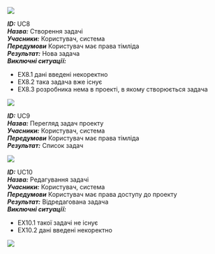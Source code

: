 ![](http://www.plantuml.com/plantuml/png/XP4rGiH068NxEKManQ75fQA42erLwrPZDMu7u0BhyUGARquKLsp7zVlbRNMwGhlRgrK9OO8YIDr6cpbIXDgX8iZHKJoGNaUHX8x2SFY2Iw_Hnn0c_O0DcpuoCE30GZ_OZk7G1uuHEipnxiLAuTyR78pHfxVGc03WG8t60MneCD0_hOT_cOZkO0A3tjAx5BIyml07KIaHOrhcKFyNSCvO-Otn2IkAGfjDGZybhVv6Ue4MnWSJsdyngdz4k9Op2KaLOERRynjH7acSX8NUmaQSs738z_63rTA3U5zDzl6BjTANBQKk1zhx)

***ID:*** UC8 <br>
***Назва:*** Створення задачі <br>
***Учасники:*** Користувач, система<br>
***Передумови*** Користувач має права тімліда<br>
***Результат:*** Нова задача<br>
***Виключні ситуації:*** <br>
- EX8.1 дані введені некоректно <br>
- EX8.2 така задача вже існує <br>
- EX8.3 розробника нема в проекті, в якому створюється задача <br>

![](http://www.plantuml.com/plantuml/png/ZLH5bXjH3DptAVHUbc5cJkwGPPWvdLKopCpC9p1ZqnMa6usafc_se5rLAkcNlllH7_lLR_lljw-M1Vpr7tVHfs6iqWYDqXZcCKjJ_vMIBnKdxv8NTm0FC8j56i4gEboo3bXX862VKK0Fio1-x2RU9GOyMXBSLsWhL1Ub5stURVJ_ZoVXD5pdOlP_s-w7c6DZ7tFeq69VtUzs6vx6LUhI662HBPSYGvtNQxNe5PtPQoirub7DNdSIsNcT6YlYqIacKnn8Mx6XJSc9HZihLRN4b8zrODigrj7NRdgcJeKqmSQ-KK1Zj6wAnmmnGoN9ZSaQUfsxzB_lphis0-oqQpDO6cD-KuDekrZQRBy56XCEwmmuD2z4brY3rWEpEOGOp-k84ur66Hhbgd21QO-cEOO98wdMkJo1zP1Lh866KWcZKQWEEa_0RMOIbK10apJFJ44s6cX5APmdtSNt7_Ox-FtfmqSRphn__ug_4khUwmU0-rnKHWUh4dK3zVp5hGkNp-c_A-UWXRgQ8E--lzKsBHi-YHUe-mtlFuqPKPY3zliXJAuFuyoZ6wOVgFcc9kMYapwSD9VMozJfxlwnV_oyQrcF-53yC3q5)

***ID:*** UC9 <br>
***Назва:*** Перегляд задач проекту <br>
***Учасники:*** Користувач, система<br>
***Передумови*** Користувач має права тімліда<br>
***Результат:*** Список задач<br>

![](http://www.plantuml.com/plantuml/png/ZLB3OKP16Bnl5Tj6d5B2KwnJx5Di9nKyMotCrr7cj_6m72scjxPdDxTtLfQLqdpsy8vSZX3AiPp8AMoOShd7gSfJ1jTxzSQenXTCk7AC40afZne11mhgd6XaC3NR7dKzE4Za1gucbjCiOpcje5tGYq32SW9ZOO2nLhCz_5MYSJw5kTSroZUiieH5f-iXeeoraEdAvIELKrAh4NF4BH43EFBCJeQyCs_lFM6pII-lEH6LSVYyoQ8XC-XKUcTlTHkymLlRQ-jZIaqlhYxmElm3)

***ID:*** UC10 <br>
***Назва:*** Редагування задачі <br>
***Учасники:*** Користувач, система<br>
***Передумови*** Користувач має права доступу до проекту<br>
***Результат:*** Відредагована задача<br>
***Виключні ситуації:*** <br>
- EX10.1 такої задачі не існує <br>
- EX10.2 дані введені некоректно <br>

![](http://www.plantuml.com/plantuml/png/ZLJ5jHn14Bjl56LcEfev1n_Dp70oCpEp7S4o3wIWokXBq-_FCaEnrEgUtdFj-f6hrszSE5ye65-ty0E9tqFBx_i3VuWAIlxq5bFXbHNdNcviC_ncuGEreKFha_4lHe8K7NzeI_4FTTHGGZNCLAcXoK1D0FvmwVR1gRVmFt1WNuJIhR6OVr0crGHbTFsDC3KmPTy38tZ9c1n0PJ3sjpsaYvUkdx2hPqwTlcxBJfuymbUUsd5qb-4N4ZJGHOlDoK3guA4jcpTkoKCdBXxFXWq9WXhbQA4B2UAF92mYVqYU9bg8cOmaHAfb3EZH9yUCRUd7_ChnNn1JZ6buY6mrxRf9Eduhg_mjiJioHKD68nIaDBkehzcMesoGj2eioIYnZ-PejeKsCIM_beysuWargLWIlyPGnnGLFkB5tHhVrbz7k-vF_9NqarFBM-TWDT94uMUUmT6Zrw-sE6bis8g78mWpj3H_Y9Yj7GQw_ag9-QHBXwKpQ0z3ZFow6ghJapqf_UsgY2oZ-umhVjnt4YT01xQnAYXE30Mb1vf15ON4ITHI8ZxFgnGoRHSpLPhXxACUg6sVwnQI_empZoWi9nKrBa1uaKuiWW9X-iXkX8Vio_Q-U-tIPMBluOFCgt01)
